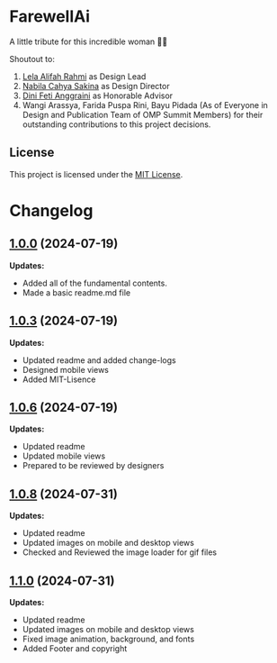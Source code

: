 # FarewellAi
A little tribute for this incredible woman 💪🏻

Shoutout to: 
1. [Lela Alifah Rahmi](https://www.instagram.com/lelaalifahrahmi/) as Design Lead 
2. [Nabila Cahya Sakina](https://www.instagram.com/na.caa/) as Design Director
3. [Dini Feti Anggraini](https://www.instagram.com/dinifa10/) as Honorable Advisor
4. Wangi Arassya, Farida Puspa Rini, Bayu Pidada (As of Everyone in Design and Publication Team of OMP Summit Members) for their outstanding contributions to this project decisions.

## License
This project is licensed under the [MIT License](LICENSE).

# Changelog

## [1.0.0](https://github.com/mkf450/FarewellAi/commit/85f748dcb7fcb767dfea2b7707d432abf1e9076c) (2024-07-19)

**Updates:**

- Added all of the fundamental contents.  
- Made a basic readme.md file

## [1.0.3](https://github.com/mkf450/FarewellAi/commit/a38fe4e60ddc4a8eaa5022615815e936f9b35cc3) (2024-07-19)

**Updates:**

- Updated readme and added change-logs
- Designed mobile views
- Added MIT-Lisence

## [1.0.6](https://github.com/mkf450/FarewellAi/commit/a38fe4e60ddc4a8eaa5022615815e936f9b35cc3) (2024-07-19)

**Updates:**

- Updated readme
- Updated mobile views
- Prepared to be reviewed by designers

## [1.0.8](https://github.com/mkf450/FarewellAi/commit/a38fe4e60ddc4a8eaa5022615815e936f9b35cc3) (2024-07-31)

**Updates:**

- Updated readme
- Updated images on mobile and desktop views
- Checked and Reviewed the image loader for gif files

## [1.1.0](https://github.com/mkf450/FarewellAi/commit/138a18c509193582e26bb101d61c91e1ec5c0bd8) (2024-07-31)

**Updates:**

- Updated readme
- Updated images on mobile and desktop views
- Fixed image animation, background, and fonts
- Added Footer and copyright

